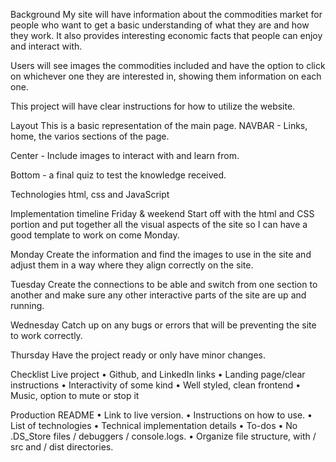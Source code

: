 Background
My site will have information about the commodities market for people who want to get a basic understanding of what they are and how they work. It also provides interesting economic facts that people can enjoy and interact with.

Users will see images the commodities included and have the option to click on whichever one they are interested in, showing them information on each one.

This project will have clear instructions for how to utilize the website.

Layout
This is a basic representation of the main page.
NAVBAR - Links, home, the varios sections of the page.

Center - Include images to interact with and learn from.

Bottom - a final quiz to test the knowledge received.


Technologies
html, css and JavaScript

Implementation timeline
Friday & weekend
Start off with the html and CSS portion and put together all the visual aspects of the site so I can have a good template to work on come Monday.

Monday
Create the information and find the images to use in the site and adjust them in a way where they align correctly on the site.

Tuesday
Create the connections to be able and switch from one section to another and make sure any other interactive parts of the site are up and running.

Wednesday
Catch up on any bugs or errors that will be preventing the site to work correctly.

Thursday
Have the project ready or only have minor changes.

Checklist
Live project
•	Github, and LinkedIn links
•	Landing page/clear instructions
•	Interactivity of some kind
•	Well styled, clean frontend
•	Music, option to mute or stop it

Production README
•	Link to live version.
•	Instructions on how to use.
•	List of technologies
•	Technical implementation details
•	To-dos
•	No .DS_Store files / debuggers / console.logs.
•	Organize file structure, with / src and / dist directories.
